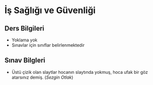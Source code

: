 # İş Sağlığı ve Güvenliği <!-- omit in toc -->

## Ders Bilgileri

- Yoklama yok
- Sınavlar için sınıflar belirlenmektedir

## Sınav Bilgleri

- Üstü çizik olan slaytlar hocanın slaytında yokmuş, hoca ufak bir göz atarsınız demiş. (*Sezgin Otlak*)
